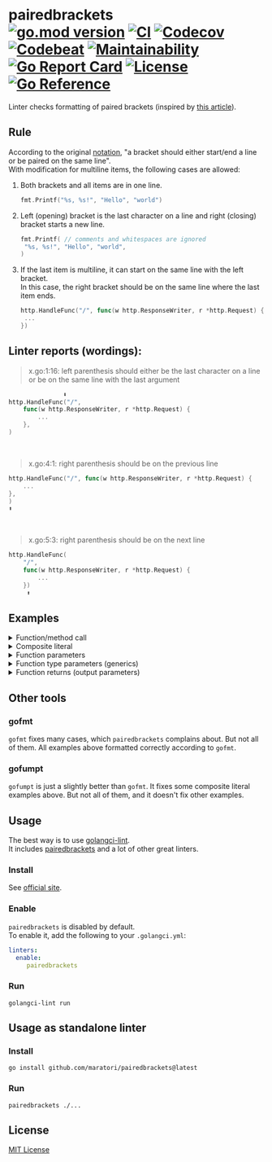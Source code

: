 # pairedbrackets <br> [![go.mod version][go-img]][go-url] [![CI][ci-img]][ci-url] [![Codecov][codecov-img]][codecov-url] [![Codebeat][codebeat-img]][codebeat-url] [![Maintainability][codeclimate-img]][codeclimate-url] [![Go Report Card][goreportcard-img]][goreportcard-url] [![License][license-img]][license-url] [![Go Reference][godoc-img]][godoc-url]

Linter checks formatting of paired brackets (inspired by [this article](https://www.yegor256.com/2014/10/23/paired-brackets-notation.html)).


## Rule

According to the original [notation](https://www.yegor256.com/2014/10/23/paired-brackets-notation.html), "a bracket should either start/end a line or be paired on the same line".  
With modification for multiline items, the following cases are allowed:
1. Both brackets and all items are in one line.
   ```go
   fmt.Printf("%s, %s!", "Hello", "world")
   ```
1. Left (opening) bracket is the last character on a line and right (closing) bracket starts a new line.
   ```go
   fmt.Printf( // comments and whitespaces are ignored
   	"%s, %s!", "Hello", "world",
   )
   ```
1. If the last item is multiline, it can start on the same line with the left bracket.  
   In this case, the right bracket should be on the same line where the last item ends.     
   ```go
   http.HandleFunc("/", func(w http.ResponseWriter, r *http.Request) {
   	...
   })
   ```


## Linter reports (wordings):

> x.go:1:16: left parenthesis should either be the last character on a line or be on the same line with the last argument
```go
               ⬇
http.HandleFunc("/",
	func(w http.ResponseWriter, r *http.Request) {
		...
	},
)
```

<br>

> x.go:4:1: right parenthesis should be on the previous line
```go
http.HandleFunc("/", func(w http.ResponseWriter, r *http.Request) {
	...
},
)
⬆
```

<br>

> x.go:5:3: right parenthesis should be on the next line
```go
http.HandleFunc(
	"/",
	func(w http.ResponseWriter, r *http.Request) {
		...
	})
	 ⬆
```


## Examples

<details><summary>Function/method call</summary>
<table>
<thead><tr><th>Bad</th><th>Good</th></tr></thead>
<tbody>
<tr><td>

```go
fmt.Printf("%s, %s!",
	"Hello", "world")
```
```go
fmt.Printf("%s, %s!",
	"Hello", "world",
)
```
```go
fmt.Printf(
	"%s, %s!",
	"Hello", "world")
```
```go
fmt.Printf("%s %s", "Last", `item
is multiline`,
)
```

</td><td>

```go
fmt.Printf("%s, %s!", "Hello", "world")
```
```go
fmt.Printf(
	"%s, %s!", "Hello", "world",
)
```
```go
fmt.Printf(
	"%s, %s!",
	"Hello", "world",
)
```
```go
fmt.Printf("%s %s", "Last", `item
is multiline`)
```

</td></tr>
</tbody></table>
</details>

<details><summary>Composite literal</summary>
<table>
<thead><tr><th>Bad</th><th>Good</th></tr></thead>
<tbody>
<tr><td>

```go
foo := []int{1,
	2, 3}
```
```go
foo := []int{1,
	2, 3,
}
```
```go
foo := []int{
	1,
	2,
	3}
```
```go
foo := []string{"Last", "item", `is
multiline`,
}
```

</td><td>

```go
bar := []int{1, 2, 3}
```
```go
bar := []int{
	1,
	2,
	3,
}
```
```go
bar := []int{
	1, 2, 3,
}
```
```go
bar := []string{"Last", "item", `is
multiline`}
```

</td></tr>
</tbody></table>
</details>

<details><summary>Function parameters</summary>
<table>
<thead><tr><th>Bad</th><th>Good</th></tr></thead>
<tbody>
<tr><td>

```go
func Foo(a int,
	b string, c bool) {
	...
}
```
```go
func Foo(a int,
	b string, c bool,
) {
	...
}
```
```go
func Foo(
	a int,
	b string,
	c bool) {
	...
}
```
```go
func Foo(a int, b string,
) {
	...
}
```
```go
func Foo(a int, b struct {
	X int
	Y string
},
) {
	...
}
```

</td><td>

```go
func Bar(a int, b string) {
	...
}
```
```go
func Bar(
	a int,
	b string,
	c bool,
) {
	...
}
```
```go
func Bar(
	a int, b string, c bool,
) {
	...
}
```
```go
func Bar(a int, b struct {
	X int
	Y string
}) {
	...
}
```

</td></tr>
</tbody></table>
</details>

<details><summary>Function type parameters (generics)</summary>
<table>
<thead><tr><th>Bad</th><th>Good</th></tr></thead>
<tbody>
<tr><td>

```go
func Foo[T int,
	V string]() {
	...
}
```
```go
func Foo[T int,
	V string,
]() {
	...
}
```
```go
func Foo[
	T int,
	V string]() {
	...
}
```
```go
func Foo[T int, V string,
]() {
	...
}
```
```go
func Foo[T int, V interface {
	int | string
},
]() {
	...
}
```

</td><td>

```go
func Bar[T int, V string]() {
	...
}
```
```go
func Bar[
	T int,
	V string,
]() {
	...
}
```
```go
func Bar[
	T int, V string,
]() {
	...
}
```
```go
func Bar[T int, V interface {
	int | string
}]() {
	...
}
```

</td></tr>
</tbody></table>
</details>

<details><summary>Function returns (output parameters)</summary>
<table>
<thead><tr><th>Bad</th><th>Good</th></tr></thead>
<tbody>
<tr><td>

```go
func Foo() (int,
	error) {
	...
}
```
```go
func Foo() (int,
	error,
) {
	...
}
```
```go
func Foo() (
	int,
	error) {
	...
}
```
```go
func Foo() (int, error,
) {
	...
}
```
```go
func Foo() (int, interface {
	Error()
},
) {
	...
}
```

</td><td>

```go
func Bar() (int, error) {
	...
}
```
```go
func Bar() (
	int,
	error,
) {
	...
}
```
```go
func Bar() (
	int, error,
) {
	...
}
```
```go
func Bar() (int, interface {
	Error()
}) {
	...
}
```

</td></tr>
</tbody></table>
</details>


## Other tools

### gofmt

`gofmt` fixes many cases, which `pairedbrackets` complains about. But not all of them. All examples above formatted correctly according to `gofmt`.

### gofumpt

`gofumpt` is just a slightly better than `gofmt`. It fixes some composite literal examples above. But not all of them, and it doesn't fix other examples.


## Usage


The best way is to use [golangci-lint](https://golangci-lint.run/).  
It includes [pairedbrackets](https://golangci-lint.run/usage/linters/#list-item-pairedbrackets) and a lot of other great linters.

### Install

See [official site](https://golangci-lint.run/usage/install/).

### Enable

`pairedbrackets` is disabled by default.  
To enable it, add the following to your `.golangci.yml`:

```yaml
linters:
  enable:
     pairedbrackets
```

### Run

```shell
golangci-lint run
```


## Usage as standalone linter

### Install

```shell
go install github.com/maratori/pairedbrackets@latest
```

### Run

```shell
pairedbrackets ./...
```


## License

[MIT License][license-url]


[go-img]: https://img.shields.io/github/go-mod/go-version/maratori/pairedbrackets
[go-url]: /go.mod
[ci-img]: https://github.com/maratori/pairedbrackets/actions/workflows/ci.yml/badge.svg
[ci-url]: https://github.com/maratori/pairedbrackets/actions/workflows/ci.yml
[codecov-img]: https://codecov.io/gh/maratori/pairedbrackets/branch/main/graph/badge.svg?token=EGSPoXDeXP
[codecov-url]: https://codecov.io/gh/maratori/pairedbrackets
[codebeat-img]: https://codebeat.co/badges/650fdbf0-cad2-4533-979e-ee0e0f74edb8
[codebeat-url]: https://codebeat.co/projects/github-com-maratori-pairedbrackets-main
[codeclimate-img]: https://api.codeclimate.com/v1/badges/18392fd0a0ac261df437/maintainability
[codeclimate-url]: https://codeclimate.com/github/maratori/pairedbrackets/maintainability
[goreportcard-img]: https://goreportcard.com/badge/github.com/maratori/pairedbrackets
[goreportcard-url]: https://goreportcard.com/report/github.com/maratori/pairedbrackets
[license-img]: https://img.shields.io/github/license/maratori/pairedbrackets.svg
[license-url]: /LICENSE
[godoc-img]: https://pkg.go.dev/badge/github.com/maratori/pairedbrackets.svg
[godoc-url]: https://pkg.go.dev/github.com/maratori/pairedbrackets
